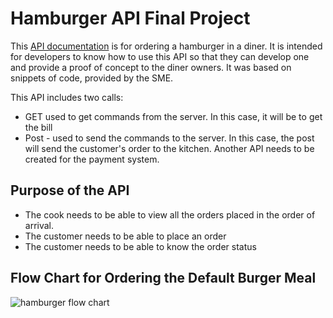 # Hamburger API Final Project 

This [API documentation](Documentation.md) is for ordering a hamburger in a diner. It is intended for developers to know how to use this API so that they can develop one and provide a proof of concept to the diner owners. It was based on snippets of code, provided by the SME.

This API includes two calls: 
* GET used to get commands from the server. In this case, it will be to get the bill
* Post - used to send the commands to the server.  In this case, the post will send the customer's order to the kitchen. 
Another API needs to be created for the payment system. 

## Purpose of the API 
*	The cook needs to be able to view all the orders placed in the order of arrival.
* The customer needs to be able to place an order
* The customer needs to be able to know the order status


 

## Flow Chart for Ordering the Default Burger Meal

![hamburger flow chart](https://user-images.githubusercontent.com/70954489/102264892-f2341380-3f1e-11eb-9488-5ee81060b806.png)


